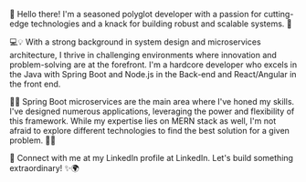 👋 Hello there! I'm a seasoned polyglot developer with a passion for cutting-edge technologies and a knack for building robust and scalable systems. 🚀

💻💡 With a strong background in system design and microservices architecture, I thrive in challenging environments where innovation and problem-solving are at the forefront. I'm a hardcore developer who excels in the Java with Spring Boot and Node.js in the Back-end and React/Angular in the front end.

🌱🔧 Spring Boot microservices are the main area where I've honed my skills. I've designed numerous applications, leveraging the power and flexibility of this framework. While my expertise lies on MERN stack as well, I'm not afraid to explore different technologies to find the best solution for a given problem. 🌱🔧

📧 Connect with me at my LinkedIn profile at LinkedIn. Let's build something extraordinary! ✨🌍

<!--
**chpraveen2905/chpraveen2905** is a ✨ _special_ ✨ repository because its `README.md` (this file) appears on your GitHub profile.

Tech Stacks I'm currently working on 🔭
Microservices 🌐    
Web API 🕸️
System Design 📐
Low Level Design 🔍
DSA 🔬
Docker 🐳
Kubernetes ☸️
ELK Stack 📈
Service Mesh 🔗
Spring Boot 🌸
Spring Cloud ☁️
Java ☕️
Angular 🅰️
React 

Here are some ideas to get you started:

- 🔭 I’m currently working on Spring Boot and Microservices projects
- 🌱 I’m currently learning Kubernetes
- 👯 I’m looking to collaborate on any projects
- 🤔 I’m looking for help with Apache kafka and Microservices
- 💬 Ask me about Java, Spring boot, Node.js, React and Angular
- 📫 How to reach me: chpraveen2905@gmail.com

-->
